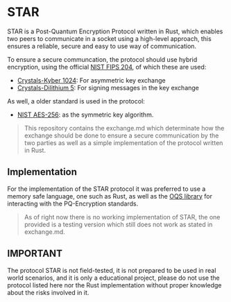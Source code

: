 # STAR
STAR is a Post-Quantum Encryption Protocol written in Rust, which enables two peers to communicate in a socket using a high-level approach, this ensures a reliable, secure and easy to use way of communication.

To ensure a secure communcation, the protocol should use hybrid encryption, using the official  [NIST FIPS 204](https://csrc.nist.gov/pubs/fips/204/final), of which these are used:
* [Crystals-Kyber 1024](https://pq-crystals.org/kyber/): For asymmetric key exchange
* [Crystals-Dilithium 5](https://pq-crystals.org/dilithium/): For signing messages in the key exchange

As well, a older standard is used in the protocol:
*  [NIST AES-256](https://www.nist.gov/publications/advanced-encryption-standard-aes): as the symmetric key algorithm.

> This repository contains the exchange.md which determinate how the exchange should be done to ensure a secure communication by the two parties as well as a simple implementation of the protocol written in Rust.

## Implementation
For the implementation of the STAR protocol it was preferred to use a memory safe language, one such as Rust, as well as the [OQS library](https://openquantumsafe.org/liboqs/)  for interacting with the PQ-Encryption standards.

> As of right now there is no working implementation of STAR, the one provided is a testing version which still does not work as stated in exchange.md.

## IMPORTANT
The protocol STAR is not field-tested, it is not prepared to be used in real world scenarios, and it is only a educational project, please do not use the protocol listed here nor the Rust implementation without proper knowledge about the risks involved in it.

